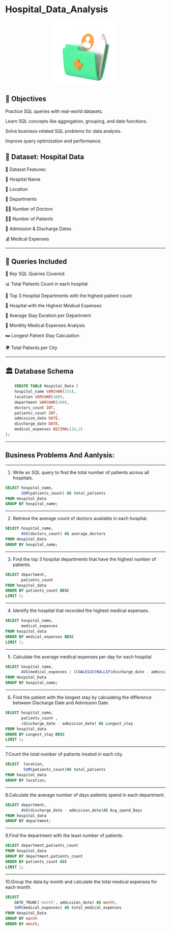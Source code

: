 # Hospital_Data_Analysis 


<p align="center">
  <img src="logo.png" width="200" alt="Project Logo">
</p>

## 🎯 Objectives

Practice SQL queries with real-world datasets.

Learn SQL concepts like aggregation, grouping, and date functions.

Solve business-related SQL problems for data analysis.

Improve query optimization and performance.

## 🏥 Dataset: Hospital Data

📂 Dataset Features:

🏥 Hospital Name

📍 Location

🏨 Departments

👨‍⚕️ Number of Doctors

👩‍⚕️ Number of Patients

🏥 Admission & Discharge Dates

💰 Medical Expenses

----

 ## 📝 Queries Included

📌 Key SQL Queries Covered:

📊 Total Patients Count in each hospital

🏥 Top 3 Hospital Departments with the highest patient count

💸 Hospital with the Highest Medical Expenses

📅 Average Stay Duration per Department

📆 Monthly Medical Expenses Analysis

🛏️ Longest Patient Stay Calculation

🌍 Total Patients per City

----
## 🏛 Database Schema
```sql
    CREATE TABLE Hospital_Data (
    hospital_name VARCHAR(255),
    location VARCHAR(100),
    department VARCHAR(100),
    doctors_count INT,
    patients_count INT,
    admission_date DATE,
    discharge_date DATE,
    medical_expenses DECIMAL(10,2)
);
```
---------------------------------
## Business Problems And Aanlysis:
-----------------------------------
1. Write an SQL query to find the total number of patients across all hospitals.
```sql
SELECT hospital_name,
       SUM(patients_count) AS total_patients 
FROM Hospital_Data
GROUP BY hospital_name;
```
----
2. Retrieve the average count of doctors available in each hospital.
```sql
SELECT hospital_name,
       AVG(doctors_count) AS average_doctors
FROM Hospital_Data
GROUP BY hospital_name;
```
-----

3. Find the top 3 hospital departments that have the highest number of patients.
```sql
SELECT department,
       patients_count 
FROM hospital_data
ORDER BY patients_count DESC
LIMIT 3;
```
----
4. Identify the hospital that recorded the highest medical expenses.
```sql
SELECT hospital_name,
       medical_expenses
FROM hospital_data
ORDER BY medical_expenses DESC
LIMIT 1;
```
----

5. Calculate the average medical expenses per day for each hospital
```sql
SELECT hospital_name, 
       AVG(medical_expenses / (COALESCE(NULLIF(discharge_date - admission_date, 0), 1))) AS avg_expenses_per_day
FROM Hospital_Data
GROUP BY hospital_name;
```
----

6. Find the patient with the longest stay by calculating the difference between Discharge Date and Admission Date.
```sql
SELECT hospital_name,
       patients_count ,
       (discharge_date - admission_date) AS Longest_stay
FROM hospital_data
ORDER BY Longest_stay DESC
LIMIT 1;
```
----

7.Count the total number of patients treated in each city.
```sql
SELECT  location,
        SUM(patients_count)AS total_patients
FROM hospital_data
GROUP BY location;
```
----

8.Calculate the average number of days patients spend in each department.
```sql
SELECT department,
       AVG(discharge_date - admission_date)AS Avg_spend_Days
FROM hospital_data
GROUP BY department;
```
----

9.Find the department with the least number of patients.
```sql
SELECT department,patients_count
FROM hospital_data
GROUP BY department,patients_count
ORDER BY patients_count ASC
LIMIT 1;
```

-----

10.Group the data by month and calculate the total medical expenses for each month.
```sql
SELECT 
    DATE_TRUNC('month', admission_date) AS month,
    SUM(medical_expenses) AS total_medical_expenses
FROM Hospital_Data
GROUP BY month
ORDER BY month;
```



